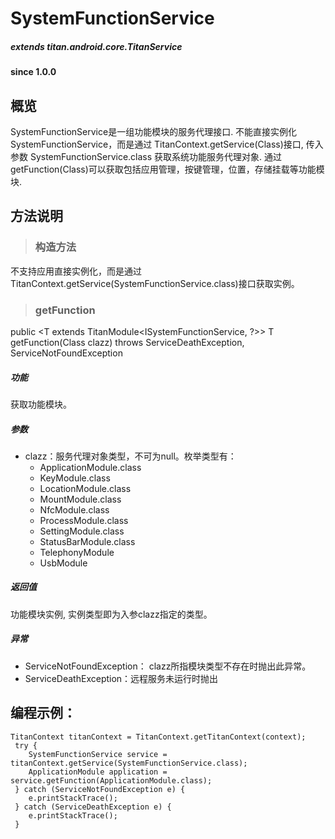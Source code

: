 # SystemFunctionService

##### extends titan.android.core.TitanService  #####
				
#### since 1.0.0 ####

## 概览

SystemFunctionService是一组功能模块的服务代理接口. 不能直接实例化SystemFunctionService，而是通过 TitanContext.getService(Class)接口, 传入参数 SystemFunctionService.class 获取系统功能服务代理对象. 通过getFunction(Class)可以获取包括应用管理，按键管理，位置，存储挂载等功能模块.

## 方法说明

> ### 构造方法

不支持应用直接实例化，而是通过TitanContext.getService(SystemFunctionService.class)接口获取实例。

> ### getFunction

public <T extends TitanModule<ISystemFunctionService, ?>> T getFunction(Class<T> clazz) throws ServiceDeathException, ServiceNotFoundException

##### 功能
获取功能模块。

##### 参数
* clazz：服务代理对象类型，不可为null。枚举类型有：
	- ApplicationModule.class
	- KeyModule.class
	- LocationModule.class
	- MountModule.class
	- NfcModule.class
	- ProcessModule.class
	- SettingModule.class
	- StatusBarModule.class
	- TelephonyModule
	- UsbModule
	
##### 返回值
功能模块实例, 实例类型即为入参clazz指定的类型。

##### 异常
* ServiceNotFoundException： clazz所指模块类型不存在时抛出此异常。
* ServiceDeathException：远程服务未运行时抛出

## 编程示例：

```
TitanContext titanContext = TitanContext.getTitanContext(context);
 try {
 	SystemFunctionService service = titanContext.getService(SystemFunctionService.class);
 	ApplicationModule application = service.getFunction(ApplicationModule.class);
 } catch (ServiceNotFoundException e) {
 	e.printStackTrace();
 } catch (ServiceDeathException e) {
 	e.printStackTrace();
 }
```